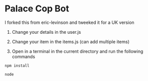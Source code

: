 # Palace Cop Bot
I forked this from eric-levinson and tweeked it for a UK version

1. Change your details in the user.js

2. Change your item in the items.js (can add multiple items)

3. Open in a terminal in the current directory and run the following commands 
```
npm install
```

```
node 
```
